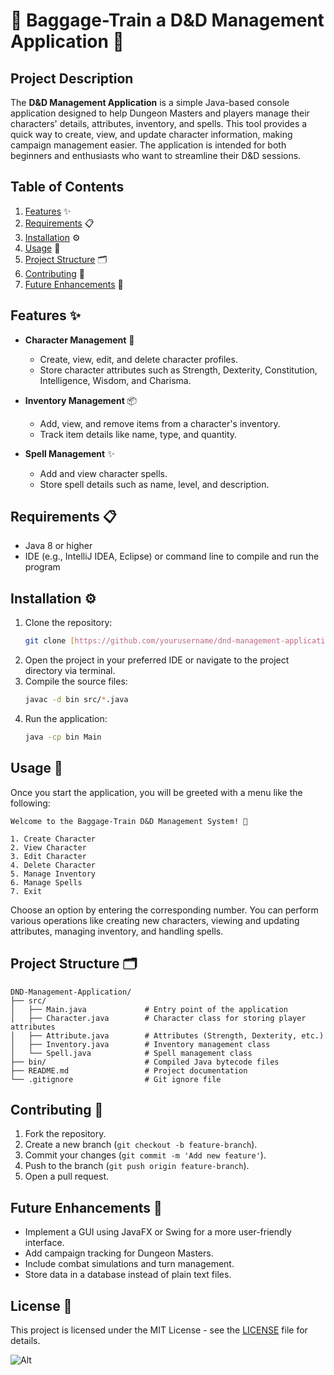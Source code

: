 # 🐉 **Baggage-Train a D&D Management Application** 🎲

## **Project Description**
The **D&D Management Application** is a simple Java-based console application designed to help Dungeon Masters and players manage their characters' details, attributes, inventory, and spells. This tool provides a quick way to create, view, and update character information, making campaign management easier. The application is intended for both beginners and enthusiasts who want to streamline their D&D sessions.

## **Table of Contents**
1. [Features](#features) ✨
2. [Requirements](#requirements) 📋
3. [Installation](#installation) ⚙️
4. [Usage](#usage) 📖
5. [Project Structure](#project-structure) 🗂️
6. [Contributing](#contributing) 🤝
7. [Future Enhancements](#future-enhancements) 🚀

## **Features** ✨
- **Character Management** 👤
    - Create, view, edit, and delete character profiles.
    - Store character attributes such as Strength, Dexterity, Constitution, Intelligence, Wisdom, and Charisma.

- **Inventory Management** 📦
    - Add, view, and remove items from a character's inventory.
    - Track item details like name, type, and quantity.

- **Spell Management** ✨
    - Add and view character spells.
    - Store spell details such as name, level, and description.

## **Requirements** 📋
- Java 8 or higher
- IDE (e.g., IntelliJ IDEA, Eclipse) or command line to compile and run the program

## **Installation** ⚙️
1. Clone the repository:
   ```bash
   git clone [https://github.com/yourusername/dnd-management-application.git](https://github.com/emy3/Baggage-Train.git)
   ```
2. Open the project in your preferred IDE or navigate to the project directory via terminal.
3. Compile the source files:
   ```bash
   javac -d bin src/*.java
   ```
4. Run the application:
   ```bash
   java -cp bin Main
   ```

## **Usage** 📖
Once you start the application, you will be greeted with a menu like the following:

```
Welcome to the Baggage-Train D&D Management System! 🎉

1. Create Character
2. View Character
3. Edit Character
4. Delete Character
5. Manage Inventory
6. Manage Spells
7. Exit
```

Choose an option by entering the corresponding number. You can perform various operations like creating new characters, viewing and updating attributes, managing inventory, and handling spells.

## **Project Structure** 🗂️
```
DND-Management-Application/
├── src/
│   ├── Main.java             # Entry point of the application
│   ├── Character.java        # Character class for storing player attributes
│   ├── Attribute.java        # Attributes (Strength, Dexterity, etc.)
│   ├── Inventory.java        # Inventory management class
│   └── Spell.java            # Spell management class
├── bin/                      # Compiled Java bytecode files
├── README.md                 # Project documentation
└── .gitignore                # Git ignore file
```

## **Contributing** 🤝
1. Fork the repository.
2. Create a new branch (`git checkout -b feature-branch`).
3. Commit your changes (`git commit -m 'Add new feature'`).
4. Push to the branch (`git push origin feature-branch`).
5. Open a pull request.

## **Future Enhancements** 🚀
- Implement a GUI using JavaFX or Swing for a more user-friendly interface.
- Add campaign tracking for Dungeon Masters.
- Include combat simulations and turn management.
- Store data in a database instead of plain text files.

## **License** 📄
This project is licensed under the MIT License - see the [LICENSE](LICENSE) file for details.

![Alt](https://repobeats.axiom.co/api/embed/111349f6851246f653a62104b3bb863f9cf2da42.svg "Repobeats analytics image")

